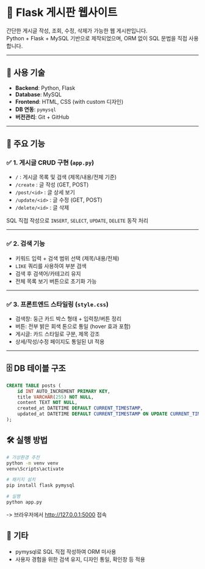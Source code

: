 # 📝 Flask 게시판 웹사이트

간단한 게시글 작성, 조회, 수정, 삭제가 가능한 웹 게시판입니다.  
Python + Flask + MySQL 기반으로 제작되었으며, ORM 없이 SQL 문법을 직접 사용합니다.

---

## 🔧 사용 기술

- **Backend**: Python, Flask
- **Database**: MySQL
- **Frontend**: HTML, CSS (with custom 디자인)
- **DB 연동**: `pymysql`
- **버전관리**: Git + GitHub

---

## 🚀 주요 기능

### ✅ 1. 게시글 CRUD 구현 (`app.py`)
- `/` : 게시글 목록 및 검색 (제목/내용/전체 기준)
- `/create` : 글 작성 (GET, POST)
- `/post/<id>` : 글 상세 보기
- `/update/<id>` : 글 수정 (GET, POST)
- `/delete/<id>` : 글 삭제

SQL 직접 작성으로 `INSERT`, `SELECT`, `UPDATE`, `DELETE` 동작 처리

---

### ✅ 2. 검색 기능
- 키워드 입력 + 검색 범위 선택 (제목/내용/전체)
- `LIKE` 쿼리를 사용하여 부분 검색
- 검색 후 검색어/카테고리 유지
- 전체 목록 보기 버튼으로 초기화 가능

---

### ✅ 3. 프론트엔드 스타일링 (`style.css`)
- 검색창: 둥근 카드 박스 형태 + 입력창/버튼 정리
- 버튼: 전부 밝은 회색 톤으로 통일 (hover 효과 포함)
- 게시글: 카드 스타일로 구분, 제목 강조
- 상세/작성/수정 페이지도 통일된 UI 적용

---

## 🗄 DB 테이블 구조

```sql
CREATE TABLE posts (
    id INT AUTO_INCREMENT PRIMARY KEY,
    title VARCHAR(255) NOT NULL,
    content TEXT NOT NULL,
    created_at DATETIME DEFAULT CURRENT_TIMESTAMP,
    updated_at DATETIME DEFAULT CURRENT_TIMESTAMP ON UPDATE CURRENT_TIMESTAMP
);
```

## 🛠 실행 방법

```bash
# 가상환경 추천
python -m venv venv
venv\Scripts\activate

# 패키지 설치
pip install flask pymysql

# 실행
python app.py
```
-> 브라우저에서 http://127.0.0.1:5000 접속

## 📌 기타
- pymysql로 SQL 직접 작성하여 ORM 미사용
- 사용자 경험을 위한 검색 유지, 디자인 통일, 확인창 등 적용
